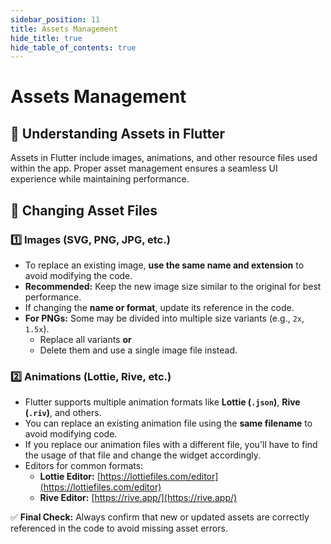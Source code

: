 ```yaml
---
sidebar_position: 11
title: Assets Management
hide_title: true
hide_table_of_contents: true
---
```


# Assets Management

## 📌 Understanding Assets in Flutter

Assets in Flutter include images, animations, and other resource files used within the app. Proper asset management ensures a seamless UI experience while maintaining performance.

## 🔄 Changing Asset Files

### 1️⃣ Images (SVG, PNG, JPG, etc.)

- To replace an existing image, **use the same name and extension** to avoid modifying the code.
- **Recommended:** Keep the new image size similar to the original for best performance.
- If changing the **name or format**, update its reference in the code.
- **For PNGs:** Some may be divided into multiple size variants (e.g., `2x`, `1.5x`).  
  - Replace all variants **or**  
  - Delete them and use a single image file instead.

### 2️⃣ Animations (Lottie, Rive, etc.)

- Flutter supports multiple animation formats like **Lottie (`.json`)**, **Rive (`.riv`)**, and others.
- You can replace an existing animation file using the **same filename** to avoid modifying code.
- If you replace our animation files with a different file, you'll have to find the usage of that file and change the widget accordingly.
- Editors for common formats:
  - **Lottie Editor:** [https://lottiefiles.com/editor](https://lottiefiles.com/editor)
  - **Rive Editor:** [https://rive.app/](https://rive.app/)

✅ **Final Check:** Always confirm that new or updated assets are correctly referenced in the code to avoid missing asset errors.
